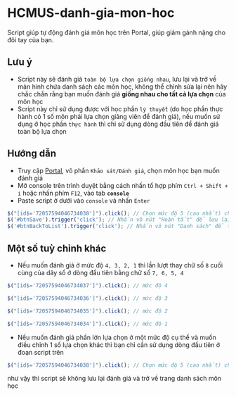 # HCMUS-danh-gia-mon-hoc
Script giúp tự động đánh giá môn học trên Portal, giúp giảm gánh nặng cho đôi tay của bạn.

## Lưu ý
   - Script này sẽ đánh giá `toàn bộ lựa chọn giống nhau`, lưu lại và trở về màn hình chứa danh sách các môn học, không thể chỉnh sửa lại nên hãy chắc chắn rằng bạn muốn đánh giá **giống nhau cho tất cả lựa chọn** của môn học
   - Script này chỉ sử dụng được với học phần `lý thuyết` (do học phần thực hành có 1 số môn phải lựa chọn giảng viên để đánh giá), nếu muốn sử dụng ở học phần `thực hành` thì chỉ sử dụng dòng đầu tiên để đánh giá toàn bộ lựa chọn 

## Hướng dẫn
- Truy cập [Portal](http://portal.hcmus.edu.vn/
), vô phần `Khảo sát/Đánh giá`, chọn môn học bạn muốn đánh giá
- Mở console trên trình duyệt bằng cách nhấn tổ hợp phím `Ctrl + Shift + i` hoặc nhấn phím `F12`, vào tab **`console`**
- Paste script ở dưới vào `console` và nhấn `Enter`
```js
$("[id$='72057594046734038']").click(); // Chọn mức độ 5 (cao nhất) cho tất cả lựa chọn có ở môn học
$('#btnSave').trigger('click'); // Nhấn vô nút "Hoàn tất" để lưu lại đánh giá
$('#btnBackToList').trigger('click'); // Nhấn vô nút "Danh sách" để trở về trang chứa danh sách môn học
```

## Một số tuỳ chỉnh khác
- Nếu muốn đánh giá ở mức độ `4, 3, 2, 1` thì lần lượt thay chữ số `8` cuối cùng của dãy số ở dòng đầu tiên bằng chữ số `7, 6, 5, 4`
```js    
$("[id$='72057594046734037']").click(); // mức độ 4

$("[id$='72057594046734036']").click(); // mức độ 3

$("[id$='72057594046734035']").click(); // mức độ 2

$("[id$='72057594046734034']").click(); // mức độ 1
```

- Nếu muốn đánh giá phần lớn lựa chọn ở một mức độ cụ thể và muốn điều chỉnh 1 số lựa chọn khác thì bạn chỉ cần sử dụng dòng đầu tiên ở đoạn script trên 
```js 
$("[id$='72057594046734038']").click(); // Chọn mức độ 5 (cao nhất) cho tất cả lựa chọn có ở môn học
```
như vậy thì script sẽ không lưu lại đánh giá và trở về trang danh sách môn học

